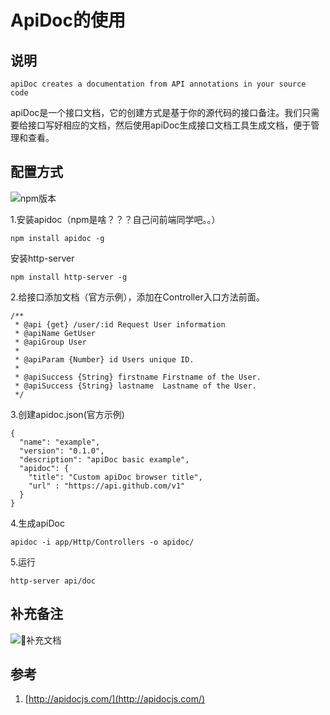 # ApiDoc的使用

## 说明

```
apiDoc creates a documentation from API annotations in your source code
```
apiDoc是一个接口文档，它的创建方式是基于你的源代码的接口备注。我们只需要给接口写好相应的文档，然后使用apiDoc生成接口文档工具生成文档，便于管理和查看。

## 配置方式

![npm版本](http://upload.ouliu.net/i/20180323150537lblhz.png)

1.安装apidoc（npm是啥？？？自己问前端同学吧。。）

```
npm install apidoc -g
```
安装http-server

```
npm install http-server -g 
```

2.给接口添加文档（官方示例），添加在Controller入口方法前面。

```
/**
 * @api {get} /user/:id Request User information
 * @apiName GetUser
 * @apiGroup User
 *
 * @apiParam {Number} id Users unique ID.
 *
 * @apiSuccess {String} firstname Firstname of the User.
 * @apiSuccess {String} lastname  Lastname of the User.
 */
```

3.创建apidoc.json(官方示例)

```
{
  "name": "example",
  "version": "0.1.0",
  "description": "apiDoc basic example",
  "apidoc": {
    "title": "Custom apiDoc browser title",
    "url" : "https://api.github.com/v1"
  }
}
```

4.生成apiDoc

```
apidoc -i app/Http/Controllers -o apidoc/
```

5.运行

```
http-server api/doc
```

## 补充备注

![补充文档](http://upload.ouliu.net/i/201803231530176y373.jpeg)

## 参考
1. [http://apidocjs.com/](http://apidocjs.com/)